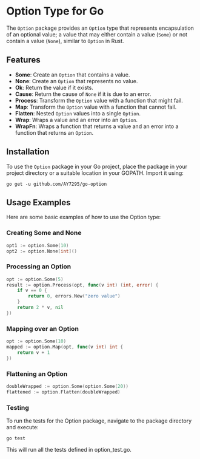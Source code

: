 # Option Type for Go

The `Option` package provides an `Option` type that represents encapsulation of an optional value; a value that may either contain a value (`Some`) or not contain a value (`None`), similar to `Option` in Rust.

## Features

- **Some**: Create an `Option` that contains a value.
- **None**: Create an `Option` that represents no value.
- **Ok**: Return the value if it exists.
- **Cause**: Return the cause of `None` if it is due to an error.
- **Process**: Transform the `Option` value with a function that might fail.
- **Map**: Transform the `Option` value with a function that cannot fail.
- **Flatten**: Nested `Option` values into a single `Option`.
- **Wrap**: Wraps a value and an error into an `Option`.
- **WrapFn**: Wraps a function that returns a value and an error into a function that returns an `Option`.
## Installation

To use the `Option` package in your Go project, place the package in your project directory or a suitable location in your GOPATH. Import it using:

```shell
go get -u github.com/AY7295/go-option
```


## Usage Examples
Here are some basic examples of how to use the Option type:

### Creating Some and None
```go
opt1 := option.Some(10)
opt2 := option.None[int]()
```

### Processing an Option

```go
opt := option.Some(5)
result := option.Process(opt, func(v int) (int, error) {
    if v == 0 {
        return 0, errors.New("zero value")
    }
    return 2 * v, nil
})
```

### Mapping over an Option

```go
opt := option.Some(10)
mapped := option.Map(opt, func(v int) int {
    return v + 1
})
```

### Flattening an Option

```go
doubleWrapped := option.Some(option.Some(20))
flattened := option.Flatten(doubleWrapped)
```

### Testing
To run the tests for the Option package, navigate to the package directory and execute:

```shell
go test
```
This will run all the tests defined in option_test.go.


